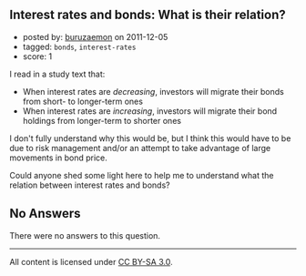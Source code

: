 ## Interest rates and bonds: What is their relation?

- posted by: [buruzaemon](https://stackexchange.com/users/-1/425-buruzaemon) on 2011-12-05
- tagged: `bonds`, `interest-rates`
- score: 1

I read in a study text that:

 - When interest rates are *decreasing*, investors will migrate their bonds from short- to longer-term ones
 - When interest rates are *increasing*, investors will migrate their bond holdings from longer-term to shorter ones

I don't fully understand why this would be, but I think this would have to be due to risk management and/or an attempt to take advantage of large movements in bond price.

Could anyone shed some light here to help me to understand what the relation between interest rates and bonds?

## No Answers

There were no answers to this question.


---

All content is licensed under [CC BY-SA 3.0](https://creativecommons.org/licenses/by-sa/3.0/).
